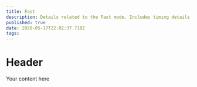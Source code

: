 ```yaml
---
title: Fast
description: Details related to the Fast mode. Includes timing details, estimated play time and recommended about of players.
published: true
date: 2020-05-17T22:02:37.710Z
tags: 
---
```


# Header
Your content here